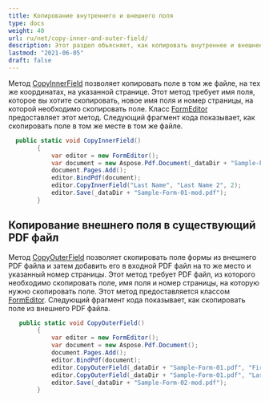 ```yaml
---
title: Копирование внутреннего и внешнего поля
type: docs
weight: 40
url: ru/net/copy-inner-and-outer-field/
description: Этот раздел объясняет, как копировать внутреннее и внешнее поле с использованием Aspose.PDF Facades и класса FormEditor.
lastmod: "2021-06-05"
draft: false
---
```


Метод [CopyInnerField](https://reference.aspose.com/pdf/net/aspose.pdf.facades/formeditor/methods/copyinnerfield/index) позволяет копировать поле в том же файле, на тех же координатах, на указанной странице. Этот метод требует имя поля, которое вы хотите скопировать, новое имя поля и номер страницы, на которой необходимо скопировать поле. Класс [FormEditor](https://reference.aspose.com/html/net/aspose.html.forms/formeditor) предоставляет этот метод. Следующий фрагмент кода показывает, как скопировать поле в том же месте в том же файле.

```csharp
  public static void CopyInnerField()
        {
            var editor = new FormEditor();
            var document = new Aspose.Pdf.Document(_dataDir + "Sample-Form-01.pdf");
            document.Pages.Add();
            editor.BindPdf(document);
            editor.CopyInnerField("Last Name", "Last Name 2", 2);
            editor.Save(_dataDir + "Sample-Form-01-mod.pdf");
        }
```

## Копирование внешнего поля в существующий PDF файл

Метод [CopyOuterField](https://reference.aspose.com/pdf/net/aspose.pdf.facades/formeditor/methods/copyouterfield/index) позволяет скопировать поле формы из внешнего PDF файла и затем добавить его в входной PDF файл на то же место и указанный номер страницы. Этот метод требует PDF файл, из которого необходимо скопировать поле, имя поля и номер страницы, на которую нужно скопировать поле. Этот метод предоставляется классом [FormEditor](https://reference.aspose.com/html/net/aspose.html.forms/formeditor). Следующий фрагмент кода показывает, как скопировать поле из внешнего PDF файла.

```csharp
   public static void CopyOuterField()
        {
            var editor = new FormEditor();
            var document = new Aspose.Pdf.Document();
            document.Pages.Add();
            editor.BindPdf(document);
            editor.CopyOuterField(_dataDir + "Sample-Form-01.pdf", "First Name", 1);
            editor.CopyOuterField(_dataDir + "Sample-Form-01.pdf", "Last Name", 1);
            editor.Save(_dataDir + "Sample-Form-02-mod.pdf");
        }
```